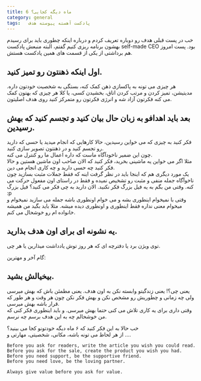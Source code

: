 ```yaml
---
title: 6 ماه دیگه کجایی؟
category: general
tags:   پادکست آهسته پیوسته هدف
---
```







خب در پست قبلی هدف رو دوباره تعریف کردم و درباره اینکه چطوری باید برای رسیدم بهشون برنامه ریزی کنیم گفتم، البته منبعش پادکست self-made CEO  بود. پست امروز هم برداشتی از یکی از قسمت های همین پادکست هستش.

## اول اینکه ذهنتون رو تمیز کنید.
 
هر چیزی می تونه به پاکسازی ذهن کمک کنه، بستگی به شخصیت خودتون داره. مدیتیشن، تمیز کردن و مرتب کردن اتاق، بخشیدن کسی، یا کلا هر چیزی که بهتون کمک می کنه فکرتون آزاد شه و انرژی فکرتون رو متمرکز کنید روی هدف اصلیتون.

## بعد باید اهدافو به زبان حال بیان کنید و تجسم کنید که بهش رسیدین.

فکر کنید به چیزی که می خواین رسیدین، حالا کارهایی که انجام میدید یا حسی که دارید رو تجسم کنید و در ذهنتون تصویر سازی کنید.<br/>
چون این ضمیر ناخودآگاه ماست که داره اعمال ما رو کنترل می کنه.<br/>
مثلا اگر می خواین یه ماشینی بخرید،  فکر کنید که الان صاحب اون ماشین هستین و حالا فکر کنید چه حسی دارید و چه کاری انجام می دین.<br/>
یک مورد دیگری هم که اینجا باید در نظر گرفت اینه که فقط جملات مثبت بسازید چون ناخوآگاه جمله منفی و مثبت رو تشخیص نمیده و فقط در راستای اون مفعول حرکت می کنه. وقتی من بگم به یه فیل بزرگ فکر نکنید. الان دارید به چی فکر می کنید؟ فیل بزرگ :p  <br/>
وقتی با نمیخوام اینطوری بشه و می خوام اونطوری باشه جمله می سازید نمیخوام و میخوام معنی نداره فقط اینطوری و اونطوری دیده میشه.
مثلا باید بگید من همیشه خانواده ام رو خوشحال می کنم.


## یه نشونه ای برای اون هدف بذارید.
 
توی ویژن برد یا دفترچه ای که هر روز توش یادداشت میذارین یا هر چی.<br/>

گام آخر و مهترین:
## بیخیالش بشید.

یعنی چی؟!
یعنی زندگیتو وابسته نکن به اون هدف. یعنی مطمئن باش که بهش میرسی ولی چه زمانی و چطوریش رو مشخص نکن و بهش فکر نکن چون هر وقت و هر طور که قرار باشه بهش میرسی.<br/>
وقتی داری برای یه کاری تلاش می کنی حتما بهش میرسی. و باید اینطوری فکر کنی که من خوشحالم چه به این هدف برسم چه نرسم.

خب حالا به این فکر کنید که ۶ ماه دیگه خودتونو کجا می بینید؟<br/>
از هر لحاظ می تونه باشه، مکانی، شخصیتی، مهارتی و ....

    Before you ask for readers, write the article you wish you could read.
    Before you ask for the sale, create the product you wish you had.
    Before you need support, be the supportive friend.
    Before you need love, be the loving partner.
    
    Always give value before you ask for value.